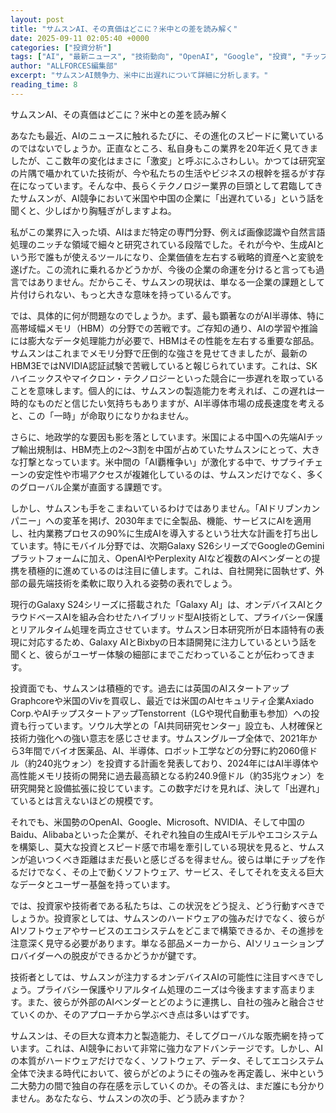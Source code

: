 ```yaml
---
layout: post
title: "サムスンAI、その真価はどこに？米中との差を読み解く"
date: 2025-09-11 02:05:40 +0000
categories: ["投資分析"]
tags: ["AI", "最新ニュース", "技術動向", "OpenAI", "Google", "投資", "チップ"]
author: "ALLFORCES編集部"
excerpt: "サムスンAI競争力、米中に出遅れについて詳細に分析します。"
reading_time: 8
---
```


サムスンAI、その真価はどこに？米中との差を読み解く

あなたも最近、AIのニュースに触れるたびに、その進化のスピードに驚いているのではないでしょうか。正直なところ、私自身もこの業界を20年近く見てきましたが、ここ数年の変化はまさに「激変」と呼ぶにふさわしい。かつては研究室の片隅で囁かれていた技術が、今や私たちの生活やビジネスの根幹を揺るがす存在になっています。そんな中、長らくテクノロジー業界の巨頭として君臨してきたサムスンが、AI競争において米国や中国の企業に「出遅れている」という話を聞くと、少しばかり胸騒ぎがしますよね。

私がこの業界に入った頃、AIはまだ特定の専門分野、例えば画像認識や自然言語処理のニッチな領域で細々と研究されている段階でした。それが今や、生成AIという形で誰もが使えるツールになり、企業価値を左右する戦略的資産へと変貌を遂げた。この流れに乗れるかどうかが、今後の企業の命運を分けると言っても過言ではありません。だからこそ、サムスンの現状は、単なる一企業の課題として片付けられない、もっと大きな意味を持っているんです。

では、具体的に何が問題なのでしょうか。まず、最も顕著なのがAI半導体、特に高帯域幅メモリ（HBM）の分野での苦戦です。ご存知の通り、AIの学習や推論には膨大なデータ処理能力が必要で、HBMはその性能を左右する重要な部品。サムスンはこれまでメモリ分野で圧倒的な強さを見せてきましたが、最新のHBM3EではNVIDIA認証試験で苦戦していると報じられています。これは、SKハイニックスやマイクロン・テクノロジーといった競合に一歩遅れを取っていることを意味します。個人的には、サムスンの製造能力を考えれば、この遅れは一時的なものだと信じたい気持ちもありますが、AI半導体市場の成長速度を考えると、この「一時」が命取りになりかねません。

さらに、地政学的な要因も影を落としています。米国による中国への先端AIチップ輸出規制は、HBM売上の2～3割を中国が占めていたサムスンにとって、大きな打撃となっています。米中間の「AI覇権争い」が激化する中で、サプライチェーンの安定性や市場アクセスが複雑化しているのは、サムスンだけでなく、多くのグローバル企業が直面する課題です。

しかし、サムスンも手をこまねいているわけではありません。「AIドリブンカンパニー」への変革を掲げ、2030年までに全製品、機能、サービスにAIを適用し、社内業務プロセスの90%に生成AIを導入するという壮大な計画を打ち出しています。特にモバイル分野では、次期Galaxy S26シリーズでGoogleのGeminiプラットフォームに加え、OpenAIやPerplexity AIなど複数のAIベンダーとの提携を積極的に進めているのは注目に値します。これは、自社開発に固執せず、外部の最先端技術を柔軟に取り入れる姿勢の表れでしょう。

現行のGalaxy S24シリーズに搭載された「Galaxy AI」は、オンデバイスAIとクラウドベースAIを組み合わせたハイブリッド型AI技術として、プライバシー保護とリアルタイム処理を両立させています。サムスン日本研究所が日本語特有の表現に対応するため、Galaxy AIとBixbyの日本語開発に注力しているという話を聞くと、彼らがユーザー体験の細部にまでこだわっていることが伝わってきます。

投資面でも、サムスンは積極的です。過去には英国のAIスタートアップGraphcoreや米国のVivを買収し、最近では米国のAIセキュリティ企業Axiado Corp.やAIチップスタートアップTenstorrent（LGや現代自動車も参加）への投資も行っています。ソウル大学との「AI共同研究センター」設立も、人材確保と技術力強化への強い意志を感じさせます。サムスングループ全体で、2021年から3年間でバイオ医薬品、AI、半導体、ロボット工学などの分野に約2060億ドル（約240兆ウォン）を投資する計画を発表しており、2024年にはAI半導体や高性能メモリ技術の開発に過去最高額となる約240.9億ドル（約35兆ウォン）を研究開発と設備拡張に投じています。この数字だけを見れば、決して「出遅れ」ているとは言えないほどの規模です。

それでも、米国勢のOpenAI、Google、Microsoft、NVIDIA、そして中国のBaidu、Alibabaといった企業が、それぞれ独自の生成AIモデルやエコシステムを構築し、莫大な投資とスピード感で市場を牽引している現状を見ると、サムスンが追いつくべき距離はまだ長いと感じざるを得ません。彼らは単にチップを作るだけでなく、その上で動くソフトウェア、サービス、そしてそれを支える巨大なデータとユーザー基盤を持っています。

では、投資家や技術者である私たちは、この状況をどう捉え、どう行動すべきでしょうか。投資家としては、サムスンのハードウェアの強みだけでなく、彼らがAIソフトウェアやサービスのエコシステムをどこまで構築できるか、その進捗を注意深く見守る必要があります。単なる部品メーカーから、AIソリューションプロバイダーへの脱皮ができるかどうかが鍵です。

技術者としては、サムスンが注力するオンデバイスAIの可能性に注目すべきでしょう。プライバシー保護やリアルタイム処理のニーズは今後ますます高まります。また、彼らが外部のAIベンダーとどのように連携し、自社の強みと融合させていくのか、そのアプローチから学ぶべき点は多いはずです。

サムスンは、その巨大な資本力と製造能力、そしてグローバルな販売網を持っています。これは、AI競争において非常に強力なアドバンテージです。しかし、AIの本質がハードウェアだけでなく、ソフトウェア、データ、そしてエコシステム全体で決まる時代において、彼らがどのようにその強みを再定義し、米中という二大勢力の間で独自の存在感を示していくのか。その答えは、まだ誰にも分かりません。あなたなら、サムスンの次の手、どう読みますか？

